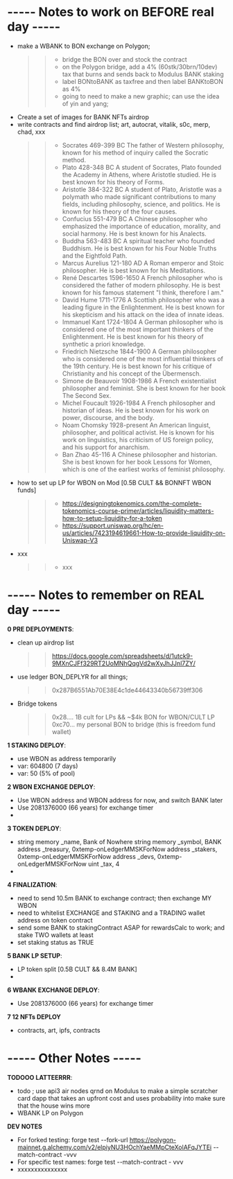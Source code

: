 
# ----- Notes to work on BEFORE real day -----
- make a WBANK to BON exchange on Polygon;
    >> - bridge the BON over and stock the contract
    >> - on the Polygon bridge, add a 4% (60stk/30brn/10dev) tax that burns and sends back to Modulus BANK staking
    >> - label BONtoBANK as taxfree and then label BANKtoBON as 4%
    >> - going to need to make a new graphic; can use the idea of yin and yang;
- Create a set of images for BANK NFTs airdrop
- write contracts and find airdrop list; art, autocrat, vitalik, s0c, merp, chad, xxx
    >> - Socrates	469-399 BC	The father of Western philosophy, known for his method of inquiry called the Socratic method.
    >> - Plato	428-348 BC	A student of Socrates, Plato founded the Academy in Athens, where Aristotle studied. He is best known for his theory of Forms.
    >> - Aristotle	384-322 BC	A student of Plato, Aristotle was a polymath who made significant contributions to many fields, including philosophy, science, and politics. He is known for his theory of the four causes.
    >> - Confucius	551-479 BC	A Chinese philosopher who emphasized the importance of education, morality, and social harmony. He is best known for his Analects.
    >> - Buddha	563-483 BC	A spiritual teacher who founded Buddhism. He is best known for his Four Noble Truths and the Eightfold Path.
    >> - Marcus Aurelius	121-180 AD	A Roman emperor and Stoic philosopher. He is best known for his Meditations.
    >> - René Descartes	1596-1650	A French philosopher who is considered the father of modern philosophy. He is best known for his famous statement "I think, therefore I am."
    >> - David Hume	1711-1776	A Scottish philosopher who was a leading figure in the Enlightenment. He is best known for his skepticism and his attack on the idea of innate ideas.
    >> - Immanuel Kant	1724-1804	A German philosopher who is considered one of the most important thinkers of the Enlightenment. He is best known for his theory of synthetic a priori knowledge.
    >> - Friedrich Nietzsche	1844-1900	A German philosopher who is considered one of the most influential thinkers of the 19th century. He is best known for his critique of Christianity and his concept of the Übermensch.
    >> - Simone de Beauvoir	1908-1986	A French existentialist philosopher and feminist. She is best known for her book The Second Sex.
    >> - Michel Foucault	1926-1984	A French philosopher and historian of ideas. He is best known for his work on power, discourse, and the body.
    >> - Noam Chomsky	1928-present	An American linguist, philosopher, and political activist. He is known for his work on linguistics, his criticism of US foreign policy, and his support for anarchism.
    >> - Ban Zhao	45-116	A Chinese philosopher and historian. She is best known for her book Lessons for Women, which is one of the earliest works of feminist philosophy.
- how to set up LP for WBON on Mod [0.5B CULT &&  BONNFT WBON funds]
    >> - https://designingtokenomics.com/the-complete-tokenomics-course-primer/articles/liquidity-matters-how-to-setup-liquidity-for-a-token
    >> - https://support.uniswap.org/hc/en-us/articles/7423194619661-How-to-provide-liquidity-on-Uniswap-V3
- xxx
    >> - xxx


# ----- Notes to remember on REAL day -----

**0 PRE DEPLOYMENTS**:
- clean up airdrop list
    >> https://docs.google.com/spreadsheets/d/1utck9-9MXnCJFf329RT2UoMNhQqgVd2wXyJhJJnl7ZY/
- use ledger BON_DEPLYR for all things;
    >> 0x287B6551Ab70E38E4c1de44643340b56739ff306
- Bridge tokens
    >> 0x28.... 1B cult for LPs && ~$4k BON for WBON/CULT LP
    >> 0xc70... my personal BON to bridge (this is freedom fund wallet)

**1 STAKING DEPLOY**:
- use WBON as address temporarily
- var: 604800 (7 days)
- var: 50 (5% of pool)

**2 WBON EXCHANGE DEPLOY**:
- Use WBON address and WBON address for now, and switch BANK later
- Use 2081376000 (66 years) for exchange timer
- 

**3 TOKEN DEPLOY**:
- string memory _name,      Bank of Nowhere
    string memory _symbol,  BANK
    address _treasury,      0xtemp-onLedgerMMSKForNow
    address _stakers,       0xtemp-onLedgerMMSKForNow
    address _devs,          0xtemp-onLedgerMMSKForNow
    uint _tax,              4
- 

**4 FINALIZATION**:
- need to send 10.5m BANK to exchange contract; then exchange MY WBON
- need to whitelist EXCHANGE and STAKING and a TRADING wallet address on token contract
- send some BANK to stakingContract ASAP for rewardsCalc to work; and stake TWO wallets at least
- set staking status as TRUE

**5 BANK LP SETUP**:
- LP token split [0.5B CULT && 8.4M BANK]
- 

**6 WBANK EXCHANGE DEPLOY**:
- Use 2081376000 (66 years) for exchange timer

**7 12 NFTs DEPLOY**
- contracts, art, ipfs, contracts


# ----- Other Notes -----

**TODOOO LATTEERRR**:
- todo ; use api3 air nodes qrnd on Modulus to make a simple scratcher card dapp that takes an upfront cost and uses probability into make sure that the house wins more
- WBANK LP on Polygon




**DEV NOTES**
- For forked testing: forge test --fork-url https://polygon-mainnet.g.alchemy.com/v2/elpiyNU3HOchYaeMMpCteXolAFqJYTEi --match-contract <test contract name> -vvv
- For specific test names: forge test --match-contract <test contract name>- vvv
- xxxxxxxxxxxxxxx
